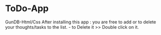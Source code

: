 # ToDo-App
GunDB-Html/Css
After installing this app : 
 you are free to add or to delete your thoughts/tasks to the list. 
	- to Delete it >> Double click on it.
